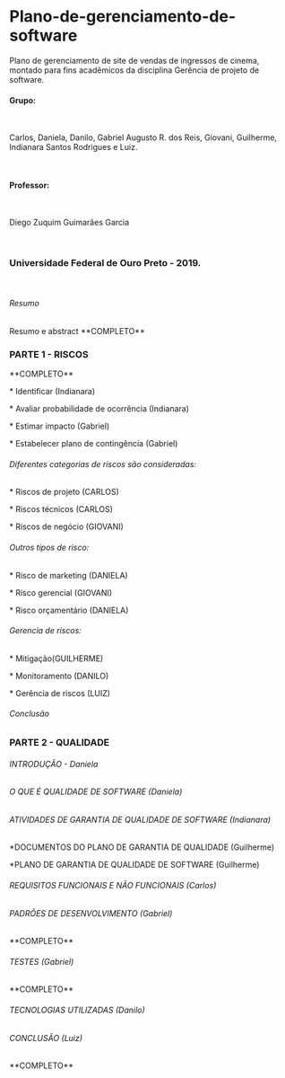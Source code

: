 # Plano-de-gerenciamento-de-software<br>
Plano de gerenciamento de site de vendas de ingressos de cinema, montado para fins acadêmicos da disciplina Gerência de projeto de software. <br>

<h4> Grupo: </h4> <br>
<p> Carlos, Daniela, Danilo, Gabriel Augusto R. dos Reis, Giovani, Guilherme, Indianara Santos Rodrigues e Luiz. </p> <br>
<h4>Professor: </h4> <br>
<p> Diego Zuquim Guimarães Garcia </p> <br>
<h3> Universidade Federal de Ouro Preto - 2019. </h3> <br>

<h6> Resumo </h6>
<p> Resumo e abstract **COMPLETO**</p>

<h3>PARTE 1 - RISCOS</h3> <p>**COMPLETO**</p>

<p> * Identificar (Indianara) </p>
<p> * Avaliar probabilidade de ocorrência (Indianara) </p>
<p> * Estimar impacto (Gabriel) </p>
<p> * Estabelecer plano de contingência (Gabriel) </p>

<h6>  Diferentes categorias de riscos são consideradas:  </h6>
<p> * Riscos de projeto (CARLOS) </p>
<p> * Riscos técnicos (CARLOS) </p>
<p> * Riscos de negócio (GIOVANI) </p>

<h6> Outros tipos de risco:  </h6>
<p> * Risco de marketing (DANIELA) </p>
<p> * Risco gerencial (GIOVANI) </p>
<p> * Risco orçamentário (DANIELA) </p>

<h6> Gerencia de riscos:  </h6>
<p> * Mitigação(GUILHERME) </p>
<p> * Monitoramento (DANILO)  </p>
<p> * Gerência de riscos (LUIZ) </p>

<h6> Conclusão </h6>

<h3> PARTE 2 - QUALIDADE</h3>

<h6> INTRODUÇÃO - Daniela </h6>

<h6> O QUE É QUALIDADE DE SOFTWARE (Daniela) </h6>

<h6> ATIVIDADES DE GARANTIA DE QUALIDADE DE SOFTWARE (Indianara) </h6>
<p> *DOCUMENTOS DO PLANO DE GARANTIA DE QUALIDADE (Guilherme)</p>
<p> *PLANO DE GARANTIA DE QUALIDADE DE SOFTWARE (Guilherme)</p>

<h6> REQUISITOS FUNCIONAIS E NÃO FUNCIONAIS (Carlos) </h6>

<h6> PADRÕES DE DESENVOLVIMENTO (Gabriel) </h6> <p>**COMPLETO**</p>

<h6> TESTES (Gabriel) </h6> <p>**COMPLETO**</p>

<h6> TECNOLOGIAS UTILIZADAS (Danilo) </h6>

<h6> CONCLUSÃO (Luiz) </h6> <p>**COMPLETO**</p>